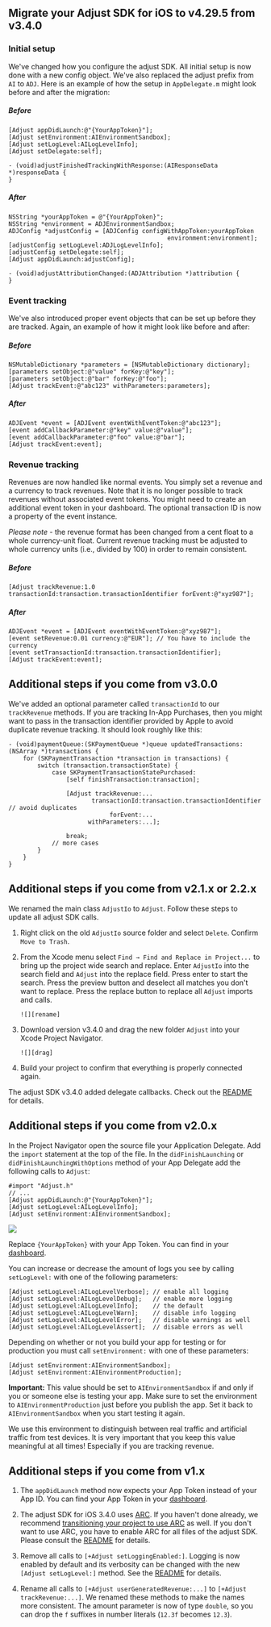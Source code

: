 ## Migrate your Adjust SDK for iOS to v4.29.5 from v3.4.0

### Initial setup

We've changed how you configure the adjust SDK. All initial setup is now done with
a new config object. We've also replaced the adjust prefix from `AI` to `ADJ`.
Here is an example of how the setup in `AppDelegate.m` might look before and
after the migration:

##### Before

```objc
[Adjust appDidLaunch:@"{YourAppToken}"];
[Adjust setEnvironment:AIEnvironmentSandbox];
[Adjust setLogLevel:AILogLevelInfo];
[Adjust setDelegate:self];

- (void)adjustFinishedTrackingWithResponse:(AIResponseData *)responseData {
}
```

##### After

```objc
NSString *yourAppToken = @"{YourAppToken}";
NSString *environment = ADJEnvironmentSandbox;
ADJConfig *adjustConfig = [ADJConfig configWithAppToken:yourAppToken
                                            environment:environment];
[adjustConfig setLogLevel:ADJLogLevelInfo];
[adjustConfig setDelegate:self];
[Adjust appDidLaunch:adjustConfig];

- (void)adjustAttributionChanged:(ADJAttribution *)attribution {
}
```

### Event tracking

We've also introduced proper event objects that can be set up before they are
tracked. Again, an example of how it might look like before and after:

##### Before

```objc
NSMutableDictionary *parameters = [NSMutableDictionary dictionary];
[parameters setObject:@"value" forKey:@"key"];
[parameters setObject:@"bar" forKey:@"foo"];
[Adjust trackEvent:@"abc123" withParameters:parameters];
```

##### After

```objc
ADJEvent *event = [ADJEvent eventWithEventToken:@"abc123"];
[event addCallbackParameter:@"key" value:@"value"];
[event addCallbackParameter:@"foo" value:@"bar"];
[Adjust trackEvent:event];
```

### Revenue tracking

Revenues are now handled like normal events. You simply set a revenue and a
currency to track revenues. Note that it is no longer possible to track revenues
without associated event tokens. You might need to create an additional event token
in your dashboard. The optional transaction ID is now a property of the event
instance.

*Please note* - the revenue format has been changed from a cent float to a whole 
currency-unit float. Current revenue tracking must be adjusted to whole currency
units (i.e., divided by 100) in order to remain consistent.

##### Before

```objc
[Adjust trackRevenue:1.0 transactionId:transaction.transactionIdentifier forEvent:@"xyz987"];
```

##### After

```objc
ADJEvent *event = [ADJEvent eventWithEventToken:@"xyz987"];
[event setRevenue:0.01 currency:@"EUR"]; // You have to include the currency
[event setTransactionId:transaction.transactionIdentifier];
[Adjust trackEvent:event];
```

## Additional steps if you come from v3.0.0

We've added an optional parameter called `transactionId` to our `trackRevenue` methods.
If you are tracking In-App Purchases, then you might want to pass in the transaction
identifier provided by Apple to avoid duplicate revenue tracking. It should
look roughly like this:

```objc
- (void)paymentQueue:(SKPaymentQueue *)queue updatedTransactions:(NSArray *)transactions {
    for (SKPaymentTransaction *transaction in transactions) {
        switch (transaction.transactionState) {
            case SKPaymentTransactionStatePurchased:
                [self finishTransaction:transaction];

                [Adjust trackRevenue:...
                       transactionId:transaction.transactionIdentifier // avoid duplicates
                            forEvent:...
                      withParameters:...];

                break;
            // more cases
        }
    }
}
```

## Additional steps if you come from v2.1.x or 2.2.x

We renamed the main class `AdjustIo` to `Adjust`. Follow these steps to update
all adjust SDK calls.

1. Right click on the old `AdjustIo` source folder and select `Delete`. Confirm
   `Move to Trash`.

2. From the Xcode menu select `Find → Find and Replace in Project...` to bring
   up the project wide search and replace. Enter `AdjustIo` into the search
   field and `Adjust` into the replace field. Press enter to start the search.
   Press the preview button and deselect all matches you don't want to replace.
   Press the replace button to replace all `Adjust` imports and calls.

       ![][rename]

3. Download version v3.4.0 and drag the new folder `Adjust` into your Xcode
   Project Navigator.

       ![][drag]

4. Build your project to confirm that everything is properly connected again.

The adjust SDK v3.4.0 added delegate callbacks. Check out the [README] for
details.

## Additional steps if you come from v2.0.x

In the Project Navigator open the source file your Application Delegate. Add
the `import` statement at the top of the file. In the `didFinishLaunching` or
`didFinishLaunchingWithOptions` method of your App Delegate add the following
calls to `Adjust`:

```objc
#import "Adjust.h"
// ...
[Adjust appDidLaunch:@"{YourAppToken}"];
[Adjust setLogLevel:AILogLevelInfo];
[Adjust setEnvironment:AIEnvironmentSandbox];
```
![][delegate]

Replace `{YourAppToken}` with your App Token. You can find in your [dashboard].

You can increase or decrease the amount of logs you see by calling
`setLogLevel:` with one of the following parameters:

```objc
[Adjust setLogLevel:AILogLevelVerbose]; // enable all logging
[Adjust setLogLevel:AILogLevelDebug];   // enable more logging
[Adjust setLogLevel:AILogLevelInfo];    // the default
[Adjust setLogLevel:AILogLevelWarn];    // disable info logging
[Adjust setLogLevel:AILogLevelError];   // disable warnings as well
[Adjust setLogLevel:AILogLevelAssert];  // disable errors as well
```

Depending on whether or not you build your app for testing or for production
you must call `setEnvironment:` with one of these parameters:

```objc
[Adjust setEnvironment:AIEnvironmentSandbox];
[Adjust setEnvironment:AIEnvironmentProduction];
```

**Important:** This value should be set to `AIEnvironmentSandbox` if and only
if you or someone else is testing your app. Make sure to set the environment to
`AIEnvironmentProduction` just before you publish the app. Set it back to
`AIEnvironmentSandbox` when you start testing it again.

We use this environment to distinguish between real traffic and artificial
traffic from test devices. It is very important that you keep this value
meaningful at all times! Especially if you are tracking revenue.

## Additional steps if you come from v1.x

1. The `appDidLaunch` method now expects your App Token instead of your App ID.
   You can find your App Token in your [dashboard].

2. The adjust SDK for iOS 3.4.0 uses [ARC][arc]. If you haven't done already,
   we recommend [transitioning your project to use ARC][transition] as well. If
   you don't want to use ARC, you have to enable ARC for all files of the
   adjust SDK. Please consult the [README] for details.

3. Remove all calls to `[+Adjust setLoggingEnabled:]`. Logging is now enabled
   by default and its verbosity can be changed with the new `[Adjust
   setLogLevel:]` method. See the [README] for details.

4. Rename all calls to `[+Adjust userGeneratedRevenue:...]` to `[+Adjust
   trackRevenue:...]`. We renamed these methods to make the names more
   consistent. The amount parameter is now of type `double`, so you can drop
   the `f` suffixes in number literals (`12.3f` becomes `12.3`).

[README]: ../README.md
[rename]: https://raw.github.com/adjust/sdks/master/Resources/ios/rename.png
[drag]: https://raw.github.com/adjust/sdks/master/Resources/ios/drag3.png
[delegate]: https://raw.github.com/adjust/sdks/master/Resources/ios/delegate3.png
[arc]: http://en.wikipedia.org/wiki/Automatic_Reference_Counting
[transition]: http://developer.apple.com/library/mac/#releasenotes/ObjectiveC/RN-TransitioningToARC/Introduction/Introduction.html
[dashboard]: http://adjust.com
